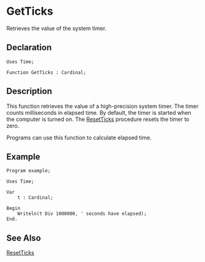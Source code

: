 # GetTicks

Retrieves the value of the system timer.

## Declaration

    Uses Time;

    Function GetTicks : Cardinal;

## Description

This function retrieves the value of a high-precision system timer. The timer counts
milliseconds in elapsed time. By default, the timer is started when the computer is
turned on. The [ResetTicks](../resetticks) procedure resets the timer to zero.

Programs can use this function to calculate elapsed time.

## Example ##

```
Program example;

Uses Time;

Var
    t : Cardinal;

Begin
    Writeln(t Div 1000000, ' seconds have elapsed);
End.
```

## See Also ##

[ResetTicks](../resetticks)